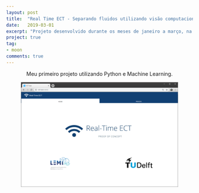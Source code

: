 ```yaml
---
layout: post
title:  "Real Time ECT - Separando fluidos utilizando visão computacional e sensores de última geração."
date:   2019-03-01
excerpt: "Projeto desenvolvido durante os meses de janeiro a março, na Universidade Tecnológica de Delft, Países Baixos."
project: true
tag:
- moon
comments: true
---
```


 
    
<center>Meu primeiro projeto utilizando Python e Machine Learning.</center>

<figure>
	<a href="/assets/img/ect_homepage.PNG"><img src="/assets/img/ect_homepage.PNG"></a>
</figure>

